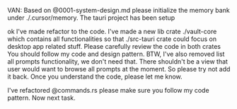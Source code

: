 VAN: Based on @0001-system-design.md please initialize the memory bank under ./.cursor/memory. The tauri project has been setup

ok I've made refactor to the code. I've made a new lib crate ./vault-core which contains all functionalities so that ./src-tauri crate could focus on desktop app related stuff. Please carefully review the code in both crates You should follow my code and design pattern. BTW, I've also removed list all prompts functionality, we don't need that. There shouldn't be a view that user would want to browse all prompts at the moment. So please try not add it back. Once you understand the code, please let me know.

I've refactored @commands.rs please make sure you follow my code pattern. Now next task.
